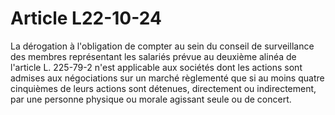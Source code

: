 # Article L22-10-24

La dérogation à l'obligation de compter au sein du conseil de surveillance des membres représentant les salariés prévue au deuxième alinéa de l'article L. 225-79-2 n'est applicable aux sociétés dont les actions sont admises aux négociations sur un marché règlementé que si au moins quatre cinquièmes de leurs actions sont détenues, directement ou indirectement, par une personne physique ou morale agissant seule ou de concert.
